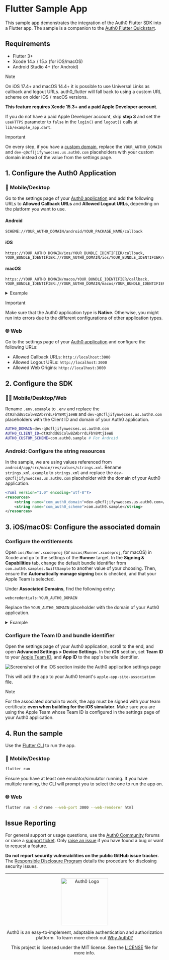 # Flutter Sample App

This sample app demonstrates the integration of the Auth0 Flutter SDK into a Flutter app. The sample is a companion to the [Auth0 Flutter Quickstart](https://auth0.com/docs/quickstart/native/flutter/interactive).

## Requirements

- Flutter 3+
- Xcode 14.x / 15.x (for iOS/macOS)
- Android Studio 4+ (for Android)

> [!NOTE]
> On iOS 17.4+ and macOS 14.4+ it is possible to use Universal Links as callback and logout URLs. auth0_flutter will fall back to using a custom URL scheme on older iOS / macOS versions.
>
> **This feature requires Xcode 15.3+ and a paid Apple Developer account**.
>
> If you do not have a paid Apple Developer account, skip **step 3** and set the `useHTTPS` parameter to `false` in the `login()` and `logout()` calls at `lib/example_app.dart`.

> [!IMPORTANT]
> On every step, if you have a [custom domain](https://auth0.com/docs/customize/custom-domains), replace the `YOUR_AUTH0_DOMAIN` and `dev-q0cfljifynwecses.us.auth0.com` placeholders with your custom domain instead of the value from the settings page.

## 1. Configure the Auth0 Application

### 📱 Mobile/Desktop

Go to the settings page of your [Auth0 application](https://manage.auth0.com/#/applications/) and add the following URLs to **Allowed Callback URLs** and **Allowed Logout URLs**, depending on the platform you want to use.

#### Android

```text
SCHEME://YOUR_AUTH0_DOMAIN/android/YOUR_PACKAGE_NAME/callback
```

#### iOS

```text
https://YOUR_AUTH0_DOMAIN/ios/YOUR_BUNDLE_IDENTIFIER/callback,
YOUR_BUNDLE_IDENTIFIER://YOUR_AUTH0_DOMAIN/ios/YOUR_BUNDLE_IDENTIFIER/callback
```

#### macOS

```text
https://YOUR_AUTH0_DOMAIN/macos/YOUR_BUNDLE_IDENTIFIER/callback,
YOUR_BUNDLE_IDENTIFIER://YOUR_AUTH0_DOMAIN/macos/YOUR_BUNDLE_IDENTIFIER/callback
```

<details>
  <summary>Example</summary>

If your iOS bundle identifier were `com.example.MyApp` and your Auth0 Domain were `example.us.auth0.com`, then this value would be:

```text
https://example.us.auth0.com/ios/com.example.MyApp/callback,
com.example.MyApp://example.us.auth0.com/ios/com.example.MyApp/callback
```
</details>

> [!IMPORTANT]
> Make sure that the Auth0 application type is **Native**. Otherwise, you might run into errors due to the different configurations of other application types.

### 🌐 Web

Go to the settings page of your [Auth0 application](https://manage.auth0.com/#/applications/) and configure the following URLs:

- Allowed Callback URLs: `http://localhost:3000`
- Allowed Logout URLs: `http://localhost:3000`
- Allowed Web Origins: `http://localhost:3000`

## 2. Configure the SDK

### 📱🌐 Mobile/Desktop/Web

Rename `.env.example` to `.env` and replace the `dt9zhddG5ColwBZAbrrdLFbY8MtjIeWB` and `dev-q0cfljifynwecses.us.auth0.com` placeholders with the Client ID and domain of your Auth0 application.

```sh
AUTH0_DOMAIN=dev-q0cfljifynwecses.us.auth0.com
AUTH0_CLIENT_ID=dt9zhddG5ColwBZAbrrdLFbY8MtjIeWB
AUTH0_CUSTOM_SCHEME=com.auth0.sample # For Android
```

### Android: Configure the string resources

In the sample, we are using values referenced from `android/app/src/main/res/values/strings.xml`. Rename `strings.xml.example` to `strings.xml` and replace the `dev-q0cfljifynwecses.us.auth0.com` placeholder with the domain of your Auth0 application.

```xml
<?xml version="1.0" encoding="utf-8"?>
<resources>
    <string name="com_auth0_domain">dev-q0cfljifynwecses.us.auth0.com</string>
    <string name="com_auth0_scheme">com.auth0.sample</string>
</resources>
```

## 3. iOS/macOS: Configure the associated domain

### Configure the entitlements

Open `ios/Runner.xcodeproj` (or `macos/Runner.xcodeproj`, for macOS) in Xcode and go to the settings of the **Runner** target. In the **Signing & Capabilities** tab, change the default bundle identifier from `com.auth0.samples.SwiftSample` to another value of your choosing. Then, ensure the **Automatically manage signing** box is checked, and that your Apple Team is selected.

Under **Associated Domains**, find the following entry:

```text
webcredentials:YOUR_AUTH0_DOMAIN
```

Replace the `YOUR_AUTH0_DOMAIN` placeholder with the domain of your Auth0 application.

<details>
  <summary>Example</summary>

If your Auth0 Domain were `example.us.auth0.com`, then this value would be:

```text
webcredentials:example.us.auth0.com
```
</details>

### Configure the Team ID and bundle identifier

Open the settings page of your Auth0 application, scroll to the end, and open **Advanced Settings > Device Settings**. In the **iOS** section, set **Team ID** to your [Apple Team ID](https://developer.apple.com/help/account/manage-your-team/locate-your-team-id/), and **App ID** to the app's bundle identifier.

![Screenshot of the iOS section inside the Auth0 application settings page](https://github.com/auth0/Auth0.swift/assets/5055789/7eb5f6a2-7cc7-4c70-acf3-633fd72dc506)

This will add the app to your Auth0 tenant's `apple-app-site-association` file.

> [!NOTE]
> For the associated domain to work, the app must be signed with your team certificate **even when building for the iOS simulator**. Make sure you are using the Apple Team whose Team ID is configured in the settings page of your Auth0 application.

## 4. Run the sample

Use the [Flutter CLI](https://docs.flutter.dev/reference/flutter-cli) to run the app.

### 📱 Mobile/Desktop

```sh
flutter run
```

Ensure you have at least one emulator/simulator running. If you have multiple running, the CLI will prompt you to select the one to run the app on.

### 🌐 Web

```sh
flutter run -d chrome --web-port 3000 --web-renderer html
```

## Issue Reporting

For general support or usage questions, use the [Auth0 Community](https://community.auth0.com/c/sdks/5) forums or raise a [support ticket](https://support.auth0.com/). Only [raise an issue](https://github.com/auth0-samples/auth0-flutter-samples/issues) if you have found a bug or want to request a feature.

**Do not report security vulnerabilities on the public GitHub issue tracker.** The [Responsible Disclosure Program](https://auth0.com/responsible-disclosure-policy) details the procedure for disclosing security issues.

---

<p align="center">
  <picture>
    <source media="(prefers-color-scheme: light)" srcset="https://cdn.auth0.com/website/sdks/logos/auth0_light_mode.png" width="150">
    <source media="(prefers-color-scheme: dark)" srcset="https://cdn.auth0.com/website/sdks/logos/auth0_dark_mode.png" width="150">
    <img alt="Auth0 Logo" src="https://cdn.auth0.com/website/sdks/logos/auth0_light_mode.png" width="150">
  </picture>
</p>

<p align="center">Auth0 is an easy-to-implement, adaptable authentication and authorization platform. To learn more check out <a href="https://auth0.com/why-auth0">Why Auth0?</a></p>

<p align="center">This project is licensed under the MIT license. See the <a href="../LICENSE"> LICENSE</a> file for more info.</p>
